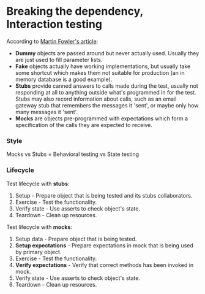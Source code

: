 # Breaking the dependency, Interaction testing

According to [Martin Fowler's article](http://martinfowler.com/articles/mocksArentStubs.html):

* **Dummy** objects are passed around but never actually used. Usually they are just used to fill parameter lists.
* **Fake** objects actually have working implementations, but usually take some shortcut which makes them not suitable for production \(an in memory database is a good example\).
* **Stubs** provide canned answers to calls made during the test, usually not responding at all to anything outside what's programmed in for the test. Stubs may also record information about calls, such as an email gateway stub that remembers the messages it 'sent', or maybe only how many messages it 'sent'.
* **Mocks** are objects pre-programmed with expectations which form a specification of the calls they are expected to receive.

### Style

Mocks vs Stubs = Behavioral testing vs State testing

### Lifecycle

Test lifecycle with **stubs**:

1. Setup - Prepare object that is being tested and its stubs collaborators.
2. Exercise - Test the functionality.
3. Verify state - Use asserts to check object's state.
4. Teardown - Clean up resources.

Test lifecycle with **mocks**:

1. Setup data - Prepare object that is being tested.
2. **Setup expectations** - Prepare expectations in mock that is being used by primary object.
3. Exercise - Test the functionality.
4. **Verify expectations** - Verify that correct methods has been invoked in mock.
5. Verify state - Use asserts to check object's state.
6. Teardown - Clean up resources.


